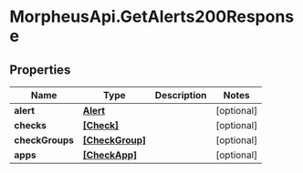 # MorpheusApi.GetAlerts200Response

## Properties

Name | Type | Description | Notes
------------ | ------------- | ------------- | -------------
**alert** | [**Alert**](Alert.md) |  | [optional] 
**checks** | [**[Check]**](Check.md) |  | [optional] 
**checkGroups** | [**[CheckGroup]**](CheckGroup.md) |  | [optional] 
**apps** | [**[CheckApp]**](CheckApp.md) |  | [optional] 


